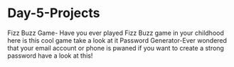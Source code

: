 # Day-5-Projects
Fizz Buzz Game- Have you ever played Fizz Buzz game in your childhood here is this cool game take a look at it
Password Generator-Ever wondered that your email account or phone is pwaned if you want to create a strong password have a look at this!
